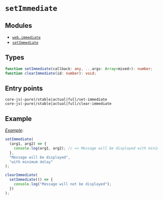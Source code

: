 # `setImmediate`

## Modules

- [`web.immediate`](/packages/core-js/modules/web.immediate.js)
- [`setImmediate`](https://w3c.github.io/setImmediate/)

## Types

```ts
function setImmediate(callback: any, ...args: Array<mixed>): number;
function clearImmediate(id: number): void;
```

## Entry points

```
core-js(-pure)/stable|actual|full/set-immediate
core-js(-pure)/stable|actual|full/clear-immediate
```

## Example

[_Example_](https://goo.gl/6nXGrx):

```js
setImmediate(
  (arg1, arg2) => {
    console.log(arg1, arg2); // => Message will be displayed with minimum delay
  },
  "Message will be displayed",
  "with minimum delay"
);

clearImmediate(
  setImmediate(() => {
    console.log("Message will not be displayed");
  })
);
```
